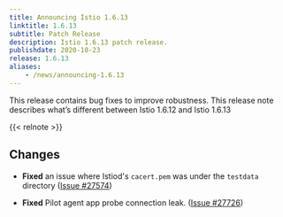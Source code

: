 ```yaml
---
title: Announcing Istio 1.6.13
linktitle: 1.6.13
subtitle: Patch Release
description: Istio 1.6.13 patch release.
publishdate: 2020-10-23
release: 1.6.13
aliases:
    - /news/announcing-1.6.13
---
```


This release contains bug fixes to improve robustness. This release note describes what’s different between Istio 1.6.12 and Istio 1.6.13

{{< relnote >}}

## Changes

- **Fixed** an issue where Istiod's `cacert.pem` was under the `testdata` directory
  ([Issue #27574](https://github.com/istio/istio/issues/27574))

- **Fixed** Pilot agent app probe connection leak.
  ([Issue #27726](https://github.com/istio/istio/issues/27726))

